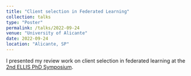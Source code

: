 ```yaml
---
title: "Client selection in Federated Learning"
collection: talks
type: "Poster"
permalink: /talks/2022-09-24
venue: "University of Alicante"
date: 2022-09-24
location: "Alicante, SP"
---
```


I presented my review work on client selection in federated learning at the [2nd ELLIS PhD Symposium](https://ellisalicante.org/eds2022/).
